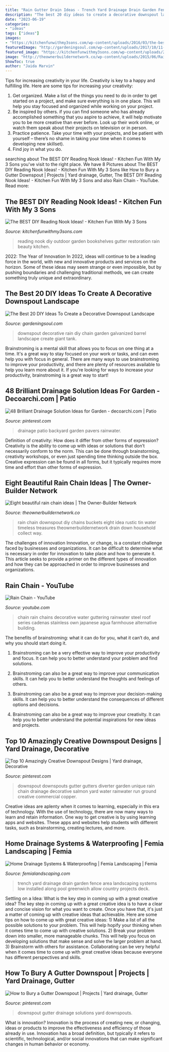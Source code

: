 ```yaml
---
title: "Rain Gutter Drain Ideas - Trench Yard Drainage Drain Garden Fence Area Landscaping Systems Low Installed Along Pool Greenwich Allow Country Projects Deck"
description: "The best 20 diy ideas to create a decorative downspout landscape"
date: "2023-06-19"
categories:
- "ideas"
tags: ["ideas"]
images:
- "https://kitchenfunwithmy3sons.com/wp-content/uploads/2016/03/the-best-diy-reading-nook-ideas-for-kids-18.jpg"
featuredImage: "http://gardeningsoul.com/wp-content/uploads/2017/10/11-30.jpg"
featured_image: "https://kitchenfunwithmy3sons.com/wp-content/uploads/2016/03/the-best-diy-reading-nook-ideas-for-kids-18.jpg"
image: "http://theownerbuildernetwork.co/wp-content/uploads/2015/06/Rain-Chain-Ideas-10.jpg"
ShowToc: true
author: "Jaida Marvin"
---
```



Tips for increasing creativity in your life.
Creativity is key to a happy and fulfilling life. Here are some tips for increasing your creativity: 
1. Get organized. Make a list of the things you need to do in order to get started on a project, and make sure everything is in one place. This will help you stay focused and organized while working on your project. 
2. Be inspired by others. if you can find someone who has already accomplished something that you aspire to achieve, it will help motivate you to be more creative than ever before. Look up their work online, or watch them speak about their projects on television or in person. 
3. Practice patience. Take your time with your projects, and be patient with yourself – there’s no shame in taking your time when it comes to developing new skillset). 
4. Find joy in what you do.

	

		
searching about The BEST DIY Reading Nook Ideas! - Kitchen Fun With My 3 Sons you've visit to the right place. We have 8 Pictures about The BEST DIY Reading Nook Ideas! - Kitchen Fun With My 3 Sons like How to Bury a Gutter Downspout | Projects | Yard drainage, Gutter, The BEST DIY Reading Nook Ideas! - Kitchen Fun With My 3 Sons and also Rain Chain - YouTube. Read more:
		
    
## The BEST DIY Reading Nook Ideas! - Kitchen Fun With My 3 Sons

<img loading=lazy src="https://kitchenfunwithmy3sons.com/wp-content/uploads/2016/03/the-best-diy-reading-nook-ideas-for-kids-18.jpg" onerror="this.onerror=null;this.src='https://tse1.mm.bing.net/th?id=OIP.Dc78fvRKG2obTiwWTqBW8wHaJ4&amp;pid=15.1';" alt="The BEST DIY Reading Nook Ideas! - Kitchen Fun With My 3 Sons">

_Source: kitchenfunwithmy3sons.com_

>reading nook diy outdoor garden bookshelves gutter restoration rain beauty kitchen. 

	

2022: The Year of Innovation
In 2022, ideas will continue to be a leading force in the world, with new and innovative products and services on the horizon. Some of these ideas may seem strange or even impossible, but by pushing boundaries and challenging traditional methods, we can create something truly unique and extraordinary.

    
## The Best 20 DIY Ideas To Create A Decorative Downspout Landscape

<img loading=lazy src="http://gardeningsoul.com/wp-content/uploads/2017/10/11-30.jpg" onerror="this.onerror=null;this.src='https://tse2.mm.bing.net/th?id=OIP.AyaSxIZCmBSE6WZF_34C1gHaTk&amp;pid=15.1';" alt="The Best 20 DIY Ideas To Create a Decorative Downspout Landscape">

_Source: gardeningsoul.com_

>downspout decorative rain diy chain garden galvanized barrel landscape create giant tank. 

	

Brainstroming is a mental skill that allows you to focus on one thing at a time. It's a great way to stay focused on your work or tasks, and can even help you with focus in general. There are many ways to use brainstroming to improve your productivity, and there are plenty of resources available to help you learn more about it. If you're looking for ways to increase your productivity, brainstroming is a great way to start!

    
## 48 Brilliant Drainage Solution Ideas For Garden - Decoarchi.com | Patio

<img loading=lazy src="https://i.pinimg.com/736x/82/c6/e4/82c6e44d04a06330f17b2537b6e0beed.jpg" onerror="this.onerror=null;this.src='https://tse2.mm.bing.net/th?id=OIP.KIHsz3IiS6Kz0jPcu3YOAwHaLH&amp;pid=15.1';" alt="48 Brilliant Drainage Solution Ideas for Garden - decoarchi.com | Patio">

_Source: pinterest.com_

>drainage patio backyard garden pavers rainwater. 

	

Definition of creativity: How does it differ from other forms of expression?
Creativity is the ability to come up with ideas or solutions that don’t necessarily conform to the norm. This can be done through brainstorming, creativity workshops, or even just spending time thinking outside the box. Creative expression can be found in all forms, but it typically requires more time and effort than other forms of expression.

    
## Eight Beautiful Rain Chain Ideas | The Owner-Builder Network

<img loading=lazy src="http://theownerbuildernetwork.co/wp-content/uploads/2015/06/Rain-Chain-Ideas-10.jpg" onerror="this.onerror=null;this.src='https://tse4.mm.bing.net/th?id=OIP.5YKHC3rIzU8Xi5pD5oTDZwHaMR&amp;pid=15.1';" alt="Eight beautiful rain chain ideas | The Owner-Builder Network">

_Source: theownerbuildernetwork.co_

>rain chain downspout diy chains buckets eight idea rustic tin water timeless treasures theownerbuildernetwork drain down household collect way. 

	

The challenges of innovation
Innovation, or change, is a constant challenge faced by businesses and organizations. It can be difficult to determine what is necessary in order for innovation to take place and how to generate it. This article seeks to provide a primer on the different types of innovation and how they can be approached in order to improve businesses and organizations.

    
## Rain Chain - YouTube

<img loading=lazy src="http://i.ytimg.com/vi/ssDIkR6mN-0/maxresdefault.jpg" onerror="this.onerror=null;this.src='https://tse1.mm.bing.net/th?id=OIP.e1oMyq8aWG5wiWFRf3H1AgHaEK&amp;pid=15.1';" alt="Rain Chain - YouTube">

_Source: youtube.com_

>chain rain chains decorative water guttering rainwater steel roof series cadenas stainless own japanese agua farmhouse alternative building. 

	

The benefits of brainstroming: what it can do for you, what it can’t do, and why you should start doing it.
1. Brainstroming can be a very effective way to improve your productivity and focus. It can help you to better understand your problem and find solutions.
2. Brainstroming can also be a great way to improve your communication skills. It can help you to better understand the thoughts and feelings of others.

3. Brainstroming can also be a great way to improve your decision-making skills. It can help you to better understand the consequences of different options and decisions.

4. Brainstroming can also be a great way to improve your creativity. It can help you to better understand the potential inspirations for new ideas and projects.

    
## Top 10 Amazingly Creative Downspout Designs | Yard Drainage, Decorative

<img loading=lazy src="https://i.pinimg.com/736x/40/cf/a4/40cfa42602bc33a6684c7906c379fabd--downspout-ideas-sustainable-living.jpg" onerror="this.onerror=null;this.src='https://tse2.mm.bing.net/th?id=OIP.6977qh0f2zfmH8y8pY6VDAHaF-&amp;pid=15.1';" alt="Top 10 Amazingly Creative Downspout Designs | Yard drainage, Decorative">

_Source: pinterest.com_

>downspout downspouts gutter gutters diverter garden unique rain chain drainage decorative salmon yard water rainwater run ground creative commercial copper. 

	

Creative ideas are aplenty when it comes to learning, especially in this era of technology. With the use of technology, there are now many ways to learn and retain information. One way to get creative is by using learning apps and websites. These apps and websites help students with different tasks, such as brainstorming, creating lectures, and more.

    
## Home Drainage Systems &amp; Waterproofing | Femia Landscaping | Femia

<img loading=lazy src="https://femialandscaping.com/wp-content/uploads/2014/03/3-Gamzon-Trench-Drain-1-720x961.jpg" onerror="this.onerror=null;this.src='https://tse1.mm.bing.net/th?id=OIP.EH9ImgvcTsitEHKo7WslKAHaJ4&amp;pid=15.1';" alt="Home Drainage Systems &amp; Waterproofing | Femia Landscaping | Femia">

_Source: femialandscaping.com_

>trench yard drainage drain garden fence area landscaping systems low installed along pool greenwich allow country projects deck. 

	

Settling on a Idea: What is the key step in coming up with a great creative idea?
The key step in coming up with a great creative idea is to have a clear and concise vision for what you want to create. Once you have that, it's just a matter of coming up with creative ideas that achievable. Here are some tips on how to come up with great creative ideas: 1) Make a list of all the possible solutions to your problem. This will help hopify your thinking when it comes time to come up with creative solutions. 2) Break your problem down into smaller, more manageable chunks. This will help you focus on developing solutions that make sense and solve the larger problem at hand. 3) Brainstorm with others for assistance. Collaborating can be very helpful when it comes time to come up with great creative ideas because everyone has different perspectives and skills.

    
## How To Bury A Gutter Downspout | Projects | Yard Drainage, Gutter

<img loading=lazy src="https://i.pinimg.com/736x/50/99/4a/50994adc419d2d5c5d366c688ed90644--burying-downspouts-bury-gutter-downspout.jpg?b=t" onerror="this.onerror=null;this.src='https://tse4.mm.bing.net/th?id=OIP.hhUXpU8oxIBZx1tFOefUBAHaJ3&amp;pid=15.1';" alt="How to Bury a Gutter Downspout | Projects | Yard drainage, Gutter">

_Source: pinterest.com_

>downspout gutter drainage solutions yard downspouts. 

	

What is innovation?
Innovation is the process of creating new, or changing, ideas or products to improve the effectiveness and efficiency of those already in use. Innovation has a broad definition, but typically it refers to scientific, technological, and/or social innovations that can make significant changes in human behavior or economy.

